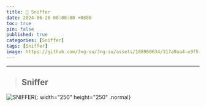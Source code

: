 ```yaml
---
title: 🏡 Sniffer
date: 2024-06-26 00:00:00 +0800
toc: true
pin: false
published: true
categories: [Sniffer]
tags: [Sniffer]
image: https://github.com/Jng-su/Jng-su/assets/168960634/317a9aa4-e9f5-4262-90fe-bafd8932bb01
---
```


---

> ## Sniffer

![SNIFFER](https://github.com/Jng-su/Jng-su/assets/168960634/317a9aa4-e9f5-4262-90fe-bafd8932bb01){: width="250" height="250" .normal}